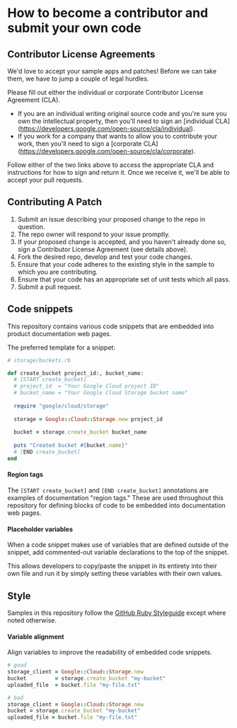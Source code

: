 # How to become a contributor and submit your own code

## Contributor License Agreements

We'd love to accept your sample apps and patches! Before we can take them, we
have to jump a couple of legal hurdles.

Please fill out either the individual or corporate Contributor License Agreement
(CLA).

  * If you are an individual writing original source code and you're sure you
    own the intellectual property, then you'll need to sign an [individual CLA]
    (https://developers.google.com/open-source/cla/individual).
  * If you work for a company that wants to allow you to contribute your work,
    then you'll need to sign a [corporate CLA]
    (https://developers.google.com/open-source/cla/corporate).

Follow either of the two links above to access the appropriate CLA and
instructions for how to sign and return it. Once we receive it, we'll be able to
accept your pull requests.

## Contributing A Patch

1. Submit an issue describing your proposed change to the repo in question.
1. The repo owner will respond to your issue promptly.
1. If your proposed change is accepted, and you haven't already done so, sign a
   Contributor License Agreement (see details above).
1. Fork the desired repo, develop and test your code changes.
1. Ensure that your code adheres to the existing style in the sample to which
   you are contributing.
1. Ensure that your code has an appropriate set of unit tests which all pass.
1. Submit a pull request.

## Code snippets

This repository contains various code snippets that are embedded into
product documentation web pages.

The preferred template for a snippet:

```ruby
# storage/buckets.rb

def create_bucket project_id:, bucket_name:
  # [START create_bucket]
  # project_id  = "Your Google Cloud project ID"
  # bucket_name = "Your Google Cloud Storage bucket name"
  
  require "google/cloud/storage"
  
  storage = Google::Cloud::Storage.new project_id
  
  bucket = storage.create_bucket bucket_name
  
  puts "Created bucket #{bucket.name}"
  # [END create_bucket]
end
```

#### Region tags

The `[START create_bucket]` and `[END create_bucket]` annotations are
examples of documentation "region tags."  These are used throughout
this repository for defining blocks of code to be embedded into
documentation web pages.

#### Placeholder variables

When a code snippet makes use of variables that are defined outside
of the snippet, add commented-out variable declarations to the top
of the snippet.

This allows developers to copy/paste the snippet in its entirety
into their own file and run it by simply setting these variables
with their own values.

## Style

Samples in this repository follow the
[GitHub Ruby Styleguide](https://github.com/styleguide/ruby)
except where noted otherwise.

#### Variable alignment

Align variables to improve the readability of embedded code snippets.

```ruby
# good
storage_client = Google::Cloud::Storage.new
bucket         = storage.create_bucket "my-bucket"
uploaded_file  = bucket.file "my-file.txt"

# bad
storage_client = Google::Cloud::Storage.new
bucket = storage.create_bucket "my-bucket"
uploaded_file = bucket.file "my-file.txt"
```
